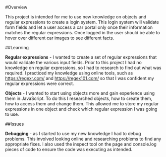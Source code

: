 #Overview

This project is intended for me to use new knowledge on objects and regular 
expressions to create a login system. This login system will validate form 
fields and let a user access a car portal only once their information matches
the regular expressions. Once logged in the user should be able to hover over
different car images to see different facts.


##Learning

**Regular expressions** - I wanted to create a set of regular expressions that would validate the various input fields. Prior to this project I had no knowledge on regular expressions, so I had to research to find out what was required. I practiced my knowledge using online tools, such as https://regexr.com/ and https://regex101.com/ so that I was confident my regular expressions were correct.

**Objects** - I wanted to start using objects more and gain experience using them in JavaScript. To do this I researched objects, how to create them, how to access them and change them. This allowed me to store my regular expressions in one object and check which regular expression I was going to use.


##Issues

**Debugging** - as I started to use my new knowledge I had to debug problems. This involved looking online and researching problems to find any appropriate fixes. I also used the inspect tool on the page and console.log pieces of code to ensure the code was executing as intended.
